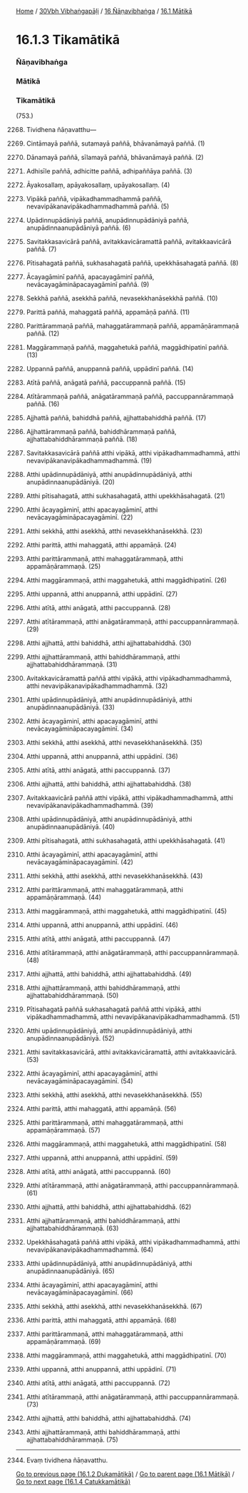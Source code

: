 
[Home](/) / [30Vbh Vibhaṅgapāḷi](../../../30Vbh.md) / [16 Ñāṇavibhaṅga](../../16.md) / [16.1 Mātikā](../16.1.md)

# 16.1.3 Tikamātikā

### Ñāṇavibhaṅga

### Mātikā

### Tikamātikā

(753.)

2268. Tividhena ñāṇavatthu—

2269. Cintāmayā paññā, sutamayā paññā, bhāvanāmayā paññā. (1)

2270. Dānamayā paññā, sīlamayā paññā, bhāvanāmayā paññā. (2)

2271. Adhisīle paññā, adhicitte paññā, adhipaññāya paññā. (3)

2272. Āyakosallaṃ, apāyakosallaṃ, upāyakosallaṃ. (4)

2273. Vipākā paññā, vipākadhammadhammā paññā, nevavipākanavipākadhammadhammā paññā. (5)

2274. Upādinnupādāniyā paññā, anupādinnupādāniyā paññā, anupādinnaanupādāniyā paññā. (6)

2275. Savitakkasavicārā paññā, avitakkavicāramattā paññā, avitakkaavicārā paññā. (7)

2276. Pītisahagatā paññā, sukhasahagatā paññā, upekkhāsahagatā paññā. (8)

2277. Ācayagāminī paññā, apacayagāminī paññā, nevācayagāmināpacayagāminī paññā. (9)

2278. Sekkhā paññā, asekkhā paññā, nevasekkhanāsekkhā paññā. (10)

2279. Parittā paññā, mahaggatā paññā, appamāṇā paññā. (11)

2280. Parittārammaṇā paññā, mahaggatārammaṇā paññā, appamāṇārammaṇā paññā. (12)

2281. Maggārammaṇā paññā, maggahetukā paññā, maggādhipatinī paññā. (13)

2282. Uppannā paññā, anuppannā paññā, uppādinī paññā. (14)

2283. Atītā paññā, anāgatā paññā, paccuppannā paññā. (15)

2284. Atītārammaṇā paññā, anāgatārammaṇā paññā, paccuppannārammaṇā paññā. (16)

2285. Ajjhattā paññā, bahiddhā paññā, ajjhattabahiddhā paññā. (17)

2286. Ajjhattārammaṇā paññā, bahiddhārammaṇā paññā, ajjhattabahiddhārammaṇā paññā. (18)

2287. Savitakkasavicārā paññā atthi vipākā, atthi vipākadhammadhammā, atthi nevavipākanavipākadhammadhammā. (19)

2288. Atthi upādinnupādāniyā, atthi anupādinnupādāniyā, atthi anupādinnaanupādāniyā. (20)

2289. Atthi pītisahagatā, atthi sukhasahagatā, atthi upekkhāsahagatā. (21)

2290. Atthi ācayagāminī, atthi apacayagāminī, atthi nevācayagāmināpacayagāminī. (22)

2291. Atthi sekkhā, atthi asekkhā, atthi nevasekkhanāsekkhā. (23)

2292. Atthi parittā, atthi mahaggatā, atthi appamāṇā. (24)

2293. Atthi parittārammaṇā, atthi mahaggatārammaṇā, atthi appamāṇārammaṇā. (25)

2294. Atthi maggārammaṇā, atthi maggahetukā, atthi maggādhipatinī. (26)

2295. Atthi uppannā, atthi anuppannā, atthi uppādinī. (27)

2296. Atthi atītā, atthi anāgatā, atthi paccuppannā. (28)

2297. Atthi atītārammaṇā, atthi anāgatārammaṇā, atthi paccuppannārammaṇā. (29)

2298. Atthi ajjhattā, atthi bahiddhā, atthi ajjhattabahiddhā. (30)

2299. Atthi ajjhattārammaṇā, atthi bahiddhārammaṇā, atthi ajjhattabahiddhārammaṇā. (31)

2300. Avitakkavicāramattā paññā atthi vipākā, atthi vipākadhammadhammā, atthi nevavipākanavipākadhammadhammā. (32)

2301. Atthi upādinnupādāniyā, atthi anupādinnupādāniyā, atthi anupādinnaanupādāniyā. (33)

2302. Atthi ācayagāminī, atthi apacayagāminī, atthi nevācayagāmināpacayagāminī. (34)

2303. Atthi sekkhā, atthi asekkhā, atthi nevasekkhanāsekkhā. (35)

2304. Atthi uppannā, atthi anuppannā, atthi uppādinī. (36)

2305. Atthi atītā, atthi anāgatā, atthi paccuppannā. (37)

2306. Atthi ajjhattā, atthi bahiddhā, atthi ajjhattabahiddhā. (38)

2307. Avitakkaavicārā paññā atthi vipākā, atthi vipākadhammadhammā, atthi nevavipākanavipākadhammadhammā. (39)

2308. Atthi upādinnupādāniyā, atthi anupādinnupādāniyā, atthi anupādinnaanupādāniyā. (40)

2309. Atthi pītisahagatā, atthi sukhasahagatā, atthi upekkhāsahagatā. (41)

2310. Atthi ācayagāminī, atthi apacayagāminī, atthi nevācayagāmināpacayagāminī. (42)

2311. Atthi sekkhā, atthi asekkhā, atthi nevasekkhanāsekkhā. (43)

2312. Atthi parittārammaṇā, atthi mahaggatārammaṇā, atthi appamāṇārammaṇā. (44)

2313. Atthi maggārammaṇā, atthi maggahetukā, atthi maggādhipatinī. (45)

2314. Atthi uppannā, atthi anuppannā, atthi uppādinī. (46)

2315. Atthi atītā, atthi anāgatā, atthi paccuppannā. (47)

2316. Atthi atītārammaṇā, atthi anāgatārammaṇā, atthi paccuppannārammaṇā. (48)

2317. Atthi ajjhattā, atthi bahiddhā, atthi ajjhattabahiddhā. (49)

2318. Atthi ajjhattārammaṇā, atthi bahiddhārammaṇā, atthi ajjhattabahiddhārammaṇā. (50)

2319. Pītisahagatā paññā sukhasahagatā paññā atthi vipākā, atthi vipākadhammadhammā, atthi nevavipākanavipākadhammadhammā. (51)

2320. Atthi upādinnupādāniyā, atthi anupādinnupādāniyā, atthi anupādinnaanupādāniyā. (52)

2321. Atthi savitakkasavicārā, atthi avitakkavicāramattā, atthi avitakkaavicārā. (53)

2322. Atthi ācayagāminī, atthi apacayagāminī, atthi nevācayagāmināpacayagāminī. (54)

2323. Atthi sekkhā, atthi asekkhā, atthi nevasekkhanāsekkhā. (55)

2324. Atthi parittā, atthi mahaggatā, atthi appamāṇā. (56)

2325. Atthi parittārammaṇā, atthi mahaggatārammaṇā, atthi appamāṇārammaṇā. (57)

2326. Atthi maggārammaṇā, atthi maggahetukā, atthi maggādhipatinī. (58)

2327. Atthi uppannā, atthi anuppannā, atthi uppādinī. (59)

2328. Atthi atītā, atthi anāgatā, atthi paccuppannā. (60)

2329. Atthi atītārammaṇā, atthi anāgatārammaṇā, atthi paccuppannārammaṇā. (61)

2330. Atthi ajjhattā, atthi bahiddhā, atthi ajjhattabahiddhā. (62)

2331. Atthi ajjhattārammaṇā, atthi bahiddhārammaṇā, atthi ajjhattabahiddhārammaṇā. (63)

2332. Upekkhāsahagatā paññā atthi vipākā, atthi vipākadhammadhammā, atthi nevavipākanavipākadhammadhammā. (64)

2333. Atthi upādinnupādāniyā, atthi anupādinnupādāniyā, atthi anupādinnaanupādāniyā. (65)

2334. Atthi ācayagāminī, atthi apacayagāminī, atthi nevācayagāmināpacayagāminī. (66)

2335. Atthi sekkhā, atthi asekkhā, atthi nevasekkhanāsekkhā. (67)

2336. Atthi parittā, atthi mahaggatā, atthi appamāṇā. (68)

2337. Atthi parittārammaṇā, atthi mahaggatārammaṇā, atthi appamāṇārammaṇā. (69)

2338. Atthi maggārammaṇā, atthi maggahetukā, atthi maggādhipatinī. (70)

2339. Atthi uppannā, atthi anuppannā, atthi uppādinī. (71)

2340. Atthi atītā, atthi anāgatā, atthi paccuppannā. (72)

2341. Atthi atītārammaṇā, atthi anāgatārammaṇā, atthi paccuppannārammaṇā. (73)

2342. Atthi ajjhattā, atthi bahiddhā, atthi ajjhattabahiddhā. (74)

2343. Atthi ajjhattārammaṇā, atthi bahiddhārammaṇā, atthi ajjhattabahiddhārammaṇā. (75)

---

2344. Evaṃ tividhena ñāṇavatthu.



[Go to previous page (16.1.2 Dukamātikā)](16.1.2.md) / [Go to parent page (16.1 Mātikā)](../16.1.md) / [Go to next page (16.1.4 Catukkamātikā)](16.1.4.md)


